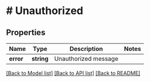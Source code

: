 # # Unauthorized

## Properties

Name | Type | Description | Notes
------------ | ------------- | ------------- | -------------
**error** | **string** | Unauthorized message |

[[Back to Model list]](../../README.md#models) [[Back to API list]](../../README.md#endpoints) [[Back to README]](../../README.md)
